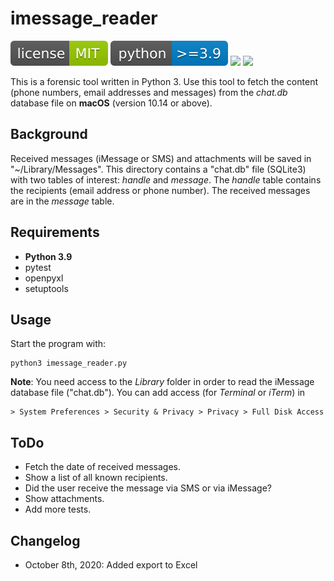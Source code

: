 # imessage_reader

![](img/license-MIT-green.svg) ![](img/python-3.9-blue.svg) ![](https://img.shields.io/github/last-commit/niftycode/imessage_reader.svg?style=flat) ![](https://img.shields.io/github/issues/niftycode/imessage_reader.svg?style=flat)

This is a forensic tool written in Python 3. Use this tool to fetch the content (phone numbers, email addresses and messages) from the *chat.db* database file on **macOS** (version 10.14 or above).

## Background

Received messages (iMessage or SMS) and attachments will be saved in "~/Library/Messages". This directory contains a "chat.db" file (SQLite3) with two tables of interest: *handle* and *message*. The *handle* table contains the recipients (email address or phone number). The received messages are in the *message* table.

## Requirements

* **Python 3.9**
* pytest
* openpyxl
* setuptools

## Usage

Start the program with:

    python3 imessage_reader.py

**Note**: You need access to the *Library* folder in order to read the iMessage database file ("chat.db"). You can add access (for *Terminal* or *iTerm*) in

    > System Preferences > Security & Privacy > Privacy > Full Disk Access

## ToDo

* Fetch the date of received messages.
* Show a list of all known recipients.
* Did the user receive the message via SMS or via iMessage?
* Show attachments.
* Add more tests.

## Changelog

* October 8th, 2020: Added export to Excel
